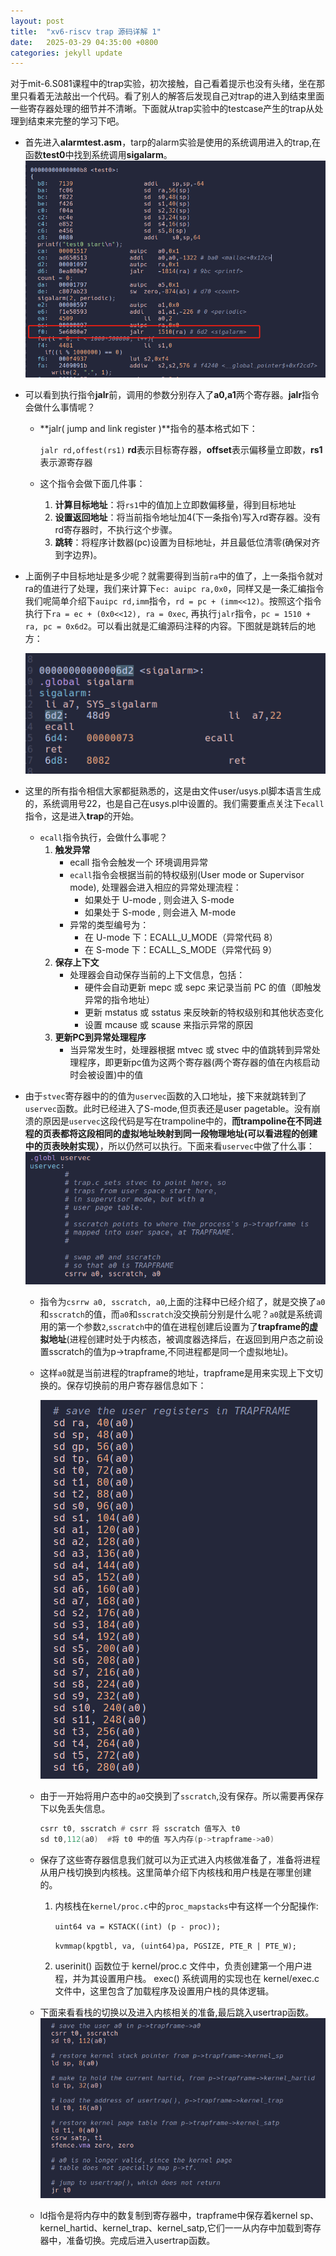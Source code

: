 ```yaml
---
layout: post
title:  "xv6-riscv trap 源码详解 1"
date:   2025-03-29 04:35:00 +0800
categories: jekyll update
---
```


对于mit-6.S081课程中的trap实验，初次接触，自己看着提示也没有头绪，坐在那里只看着无法敲出一个代码。看了别人的解答后发现自己对trap的进入到结束里面一些寄存器处理的细节并不清晰。下面就从trap实验中的testcase产生的trap从处理到结束来完整的学习下吧。

- 首先进入**alarmtest.asm**，tarp的alarm实验是使用的系统调用进入的trap,在函数**test0**中找到系统调用**sigalarm**。
![](/assets/xv6code/alarmtest-asm.png)
- 可以看到执行指令**jalr**前，调用的参数分别存入了**a0,a1**两个寄存器。**jalr**指令会做什么事情呢？

    - **jalr( jump and link register )**指令的基本格式如下：

        `jalr rd,offest(rs1)` **rd**表示目标寄存器，**offset**表示偏移量立即数，**rs1**表示源寄存器
    - 这个指令会做下面几件事：
        1. **计算目标地址**：将`rs1`中的值加上立即数偏移量，得到目标地址
        2. **设置返回地址**：将当前指令地址加4(下一条指令)写入rd寄存器。没有rd寄存器时，不执行这个步骤。
        3. **跳转**：将程序计数器(pc)设置为目标地址，并且最低位清零(确保对齐到字边界)。

  

- 上面例子中目标地址是多少呢？就需要得到当前`ra`中的值了，上一条指令就对ra的值进行了处理，我们来计算下`ec: auipc ra,0x0`，同样又是一条汇编指令我们呢简单介绍下`auipc rd,imm`指令，`rd = pc + (imm<<12)`。按照这个指令执行下`ra = ec + (0x0<<12), ra = 0xec`, 再执行`jalr`指令，`pc = 1510 + ra, pc = 0x6d2`。可以看出就是汇编源码注释的内容。下图就是跳转后的地方：

    ![](/assets/xv6code/sigalarm-asm.png)
- 这里的所有指令相信大家都挺熟悉的，这是由文件user/usys.pl脚本语言生成的，系统调用号22，也是自己在usys.pl中设置的。我们需要重点关注下`ecall`指令，这是进入**trap**的开始。
    - `ecall`指令执行，会做什么事呢？
        1. **触发异常**
            - ecall 指令会触发一个 环境调用异常
            - `ecall`指令会根据当前的特权级别(User mode or Supervisor mode), 处理器会进入相应的异常处理流程：
                - 如果处于 U-mode , 则会进入 S-mode
                - 如果处于 S-mode , 则会进入 M-mode
            - 异常的类型编号为：
                - 在 U-mode 下：ECALL_U_MODE（异常代码 8）
                - 在 S-mode 下：ECALL_S_MODE（异常代码 9）
        2. **保存上下文**
            - 处理器会自动保存当前的上下文信息，包括：
                - 硬件会自动更新 mepc 或 sepc 来记录当前 PC 的值（即触发异常的指令地址）
                - 更新 mstatus 或 sstatus 来反映新的特权级别和其他状态变化
                - 设置 mcause 或 scause 来指示异常的原因
        3. **更新PC到异常处理程序**
            - 当异常发生时，处理器根据 mtvec 或 stvec 中的值跳转到异常处理程序，即更新pc值为这两个寄存器(两个寄存器的值在内核启动时会被设置)中的值
- 由于`stvec`寄存器中的的值为`uservec`函数的入口地址，接下来就跳转到了`uservec`函数。此时已经进入了S-mode,但页表还是user pagetable。没有崩溃的原因是`uservec`这段代码是写在trampoline中的，**而trampoline在不同进程的页表都将这段相同的虚拟地址映射到同一段物理地址(可以看进程的创建中的页表映射实现）**，所以仍然可以执行。下面来看`uservec`中做了什么事：
    ![](/assets/xv6code/uservec-asm.png)
    - 指令为`csrrw a0, sscratch, a0`,上面的注释中已经介绍了，就是交换了`a0`和`sscratch`的值，而`a0`和`sscratch`没交换前分别是什么呢？`a0`就是系统调用的第一个参数`2`,`sscratch`中的值在进程创建后设置为了**trapframe的虚拟地址**(进程创建时处于内核态，被调度器选择后，在返回到用户态之前设置sscratch的值为p->trapframe,不同进程都是同一个虚拟地址)。
    - 这样`a0`就是当前进程的trapframe的地址，trapframe是用来实现上下文切换的。保存切换前的用户寄存器信息如下：

        ![](/assets/xv6code/uservec-trapframe.png)
    - 由于一开始将用户态中的`a0`交换到了`sscratch`,没有保存。所以需要再保存下以免丢失信息。
        ```asm
        csrr t0, sscratch # csrr 将 sscratch 值写入 t0
        sd t0,112(a0)  #将 t0 中的值 写入内存(p->trapframe->a0)
        ```
    - 保存了这些寄存器信息我们就可以为正式进入内核做准备了，准备将进程从用户栈切换到内核栈。这里简单介绍下内核栈和用户栈是在哪里创建的。

        1. 内核栈在`kernel/proc.c`中的`proc_mapstacks`中有这样一个分配操作:

            `uint64 va = KSTACK((int) (p - proc));`

            `kvmmap(kpgtbl, va, (uint64)pa, PGSIZE, PTE_R | PTE_W);`
        2. userinit() 函数位于 kernel/proc.c 文件中，负责创建第一个用户进程，并为其设置用户栈。
        exec() 系统调用的实现也在 kernel/exec.c 文件中，这里包含了加载程序及设置用户栈的具体逻辑。

    - 下面来看看栈的切换以及进入内核相关的准备,最后跳入usertrap函数。
        ![](/assets/xv6code/switchkstack.png)
    - ld指令是将内存中的数复制到寄存器中，trapframe中保存着kernel sp、kernel_hartid、kernel_trap、kernel_satp,它们一一从内存中加载到寄存器中，准备切换。完成后进入usertrap函数。
